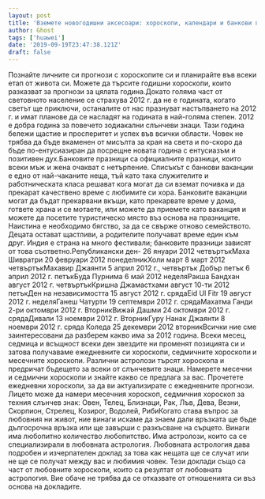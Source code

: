 ```yaml
---
layout: post
title: 'Вземете новогодишни аксесоари: хороскопи, календари и банкови празници'
author: Ghost
tags: ['huawei']
date: '2019-09-19T23:47:38.121Z'
draft: false
---
```


Познайте личните си прогнози с хороскопите си и планирайте във всеки етап от живота си. Можете да търсите годишни хороскопи, които разказват за прогнози за цялата година.Докато голяма част от световното население се страхува 2012 г. да не е годината, когато светът ще приключи, останалите от нас празнуват настъпването на 2012 г. и имат планове да се насладят на годината в най-голяма степен. 2012 е добра година за повечето зодиакални слънчеви знаци. Тази година бележи щастие и просперитет и успех във всички области. Човек не трябва да бъде вкаменен от мисълта за края на света и по-скоро да бъде по-ентусиазиран да посрещне новата година с ентусиазъм и позитивен дух.Банковите празници са официалните празници, които всеки мъж и жена очакват с нетърпение. Списъкът с банкови ваканции е едно от най-чаканите неща, тъй като така служителите и работническата класа решават кога могат да си вземат почивка и да прекарат качествено време с любимите си хора. Банковите ваканции могат да бъдат прекарвани вкъщи, като прекарвате време у дома, гответе храна и се мотаете, или можете да приемете като ваканция и можете да посетите туристическо място въз основа на празниците. Наистина е необходимо бягство, за да се свърже отново семейството. Децата остават щастливи, а родителите получават време един към друг. Индия е страна на много фестивали; банковите празници зависят от това съответно.Републикански ден- 26 януари 2012 четвъртъкМаха Шивратри 20 февруари 2012 понеделникХоли март 8 март 2012 четвъртъкМахавир Джаянти 5 април 2012 г., четвъртък Добър петък 6 април 2012 г. петъкБуда Пурнима 6 май 2012 неделяРакша Бандхан август 2012 г. четвъртъкКришна Джамастхами август 10-ти 2012 петъкДен на независимостта 15 август 2012 г. срядаEid Ul Fitr 19 август 2012 г. неделяГанеш Чатурти 19 септември 2012 г. срядаМахатма Ганди 2-ри октомври 2012 г. ВторникВижай Дашми 24 октомври 2012 г. срядаДивали 13 ноември 2012 г. ВторникГуру Нанак Джаянти 8 ноември 2012 г. сряда Коледа 25 декември 2012 вторникВсички ние сме заинтересовани да разберем какво има за 2012 година. Всеки месец, седмица и всъщност всеки ден звездите ни променят позицията си и затова получаваме ежедневните си хороскопи, седмичните хороскопи и месечните хороскопи. Различни астролози търсят хороскопа и предричат ​​бъдещето за всеки от слънчевите знаци. Намерете месечни и седмични хороскопи и знайте какво се предлага за вас. Прочетете ежедневни хороскопи, за да ви актуализирате с ежедневните прогнози. Лицето може да намери месечния хороскоп, седмичния хороскоп за техния слънчев знак: Овен, Телец, Близнаци, Рак, Лъв, Дева, Везни, Скорпион, Стрелец, Козирог, Водолей, РибиКогато става въпрос за любовния ни живот, ние винаги искаме да знаем дали връзката ще бъде дългосрочна връзка или ще завърши с разкъсване на сърцето. Винаги има любопитно количество любопитство. Има астролози, които са се специализирали в любовната астрология. Любовната астрология дава подробен и изчерпателен доклад за това как нещата ще се случат или не ще се получат между вас и любимия човек. Тези доклади също са част от любовните хороскопи, които са резултат от любовната астрология. Вие обаче не трябва да се отказвате от отношенията си въз основа на докладите.
